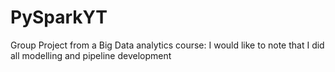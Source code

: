 # PySparkYT
Group Project from a Big Data analytics course: I would like to note that I did all modelling and pipeline development 

